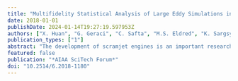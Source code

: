 ```yaml
---
title: "Multifidelity Statistical Analysis of Large Eddy Simulations in Scramjet Computations"
date: 2018-01-01
publishDate: 2024-01-14T19:27:19.597953Z
authors: ["X. Huan", "G. Geraci", "C. Safta", "M.S. Eldred", "K. Sargsyan", "Z.P. Vane", "J.C. Oefelein", "H.N. Najm"]
publication_types: ["1"]
abstract: "The development of scramjet engines is an important research area for advancing hypersonic and orbital flights. Progress towards optimal engine designs requires accurate and computationally affordable flow simulations, as well as uncertainty quantification (UQ). While traditional UQ techniques can become prohibitive under expensive simulations and high-dimensional parameter spaces, polynomial chaos (PC) surrogate modeling is a useful tool for alleviating some of the computational burden. However, non-intrusive quadrature-based constructions of PC expansions relying on a single high-fidelity model can still be quite expensive. We thus introduce a two-stage numerical procedure for constructing PC surrogates while making use of multiple models of different fidelity. The first stage involves an initial dimension reduction through global sensitivity analysis using compressive sensing. The second stage utilizes adaptive sparse quadrature on a multifidelity expansion to compute PC surrogate coefficients in the reduced parameter space where quadrature methods can be more effective. The overall method is used to produce accurate surrogates and to propagate uncertainty induced by uncertain boundary conditions and turbulence model parameters, for performance quantities of interest from large eddy simulations of supersonic reactive flows inside a scramjet engine."
featured: false
publication: "*AIAA SciTech Forum*"
doi: "10.2514/6.2018-1180"
---
```


